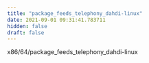 ```yaml
---
title: "package_feeds_telephony_dahdi-linux"
date: 2021-09-01 09:31:41.783711
hidden: false
draft: false
---
```


x86/64/package_feeds_telephony_dahdi-linux

